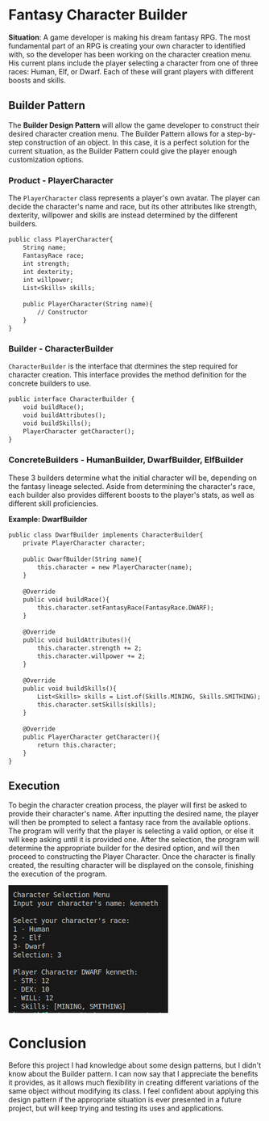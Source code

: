 # Fantasy Character Builder

**Situation**: A game developer is making his dream fantasy RPG. The most fundamental part of an RPG is creating your own character to identified with, so the developer has been working on the character creation menu. His current plans include the player selecting a character from one of three races: Human, Elf, or Dwarf. Each of these will grant players with different boosts and skills. 

## Builder Pattern
The **Builder Design Pattern** will allow the game developer to construct their desired character creation menu. The Builder Pattern allows for a step-by-step construction of an object. In this case, it is a perfect solution for the current situation, as the Builder Pattern could give the player enough customization options.

### Product - PlayerCharacter
The `PlayerCharacter` class represents a player's own avatar. The player can decide the character's name and race, but its other attributes like strength, dexterity, willpower and skills are instead determined by the different builders.

```
public class PlayerCharacter{
    String name;
    FantasyRace race;
    int strength;
    int dexterity;
    int willpower;
    List<Skills> skills;

    public PlayerCharacter(String name){
        // Constructor
    }
}
```

### Builder - CharacterBuilder
`CharacterBuilder` is the interface that dtermines the step required for character creation. This interface provides the method definition for the concrete builders to use.
```
public interface CharacterBuilder {
    void buildRace();
    void buildAttributes();
    void buildSkills();
    PlayerCharacter getCharacter();
}
```
### ConcreteBuilders - HumanBuilder, DwarfBuilder, ElfBuilder
These 3 builders determine what the initial character will be, depending on the fantasy lineage selected. Aside from determining the character's race, each builder also provides different boosts to the player's stats, as well as different skill proficiencies. 

**Example: DwarfBuilder**
```
public class DwarfBuilder implements CharacterBuilder{
    private PlayerCharacter character;

    public DwarfBuilder(String name){
        this.character = new PlayerCharacter(name);
    }

    @Override
    public void buildRace(){
        this.character.setFantasyRace(FantasyRace.DWARF);
    }

    @Override
    public void buildAttributes(){
        this.character.strength += 2;
        this.character.willpower += 2;
    }

    @Override
    public void buildSkills(){
        List<Skills> skills = List.of(Skills.MINING, Skills.SMITHING);
        this.character.setSkills(skills);
    }

    @Override
    public PlayerCharacter getCharacter(){
        return this.character;
    }
}
```
## Execution
To begin the character creation process, the player will first be asked to provide their character's name. 
After inputting the desired name, the player will then be prompted to select a fantasy race from the available options. The program will verify that the player is selecting a valid option, or else it will keep asking until it is provided one. 
After the selection, the program will determine the appropriate builder for the desired option, and will then proceed to constructing the Player Character. Once the character is finally created, the resulting character will be displayed on the console, finishing the execution of the program.

![Program Execution ALT TEXT](./img/programExecution.png)

# Conclusion
Before this project I had knowledge about some design patterns, but I didn't know about the Builder pattern. I can now say that I appreciate the benefits it provides, as it allows much flexibility in creating different variations of the same object without modifying its class.
I feel confident about applying this design pattern if the appropriate situation is ever presented in a future project, but will keep trying and testing its uses and applications. 